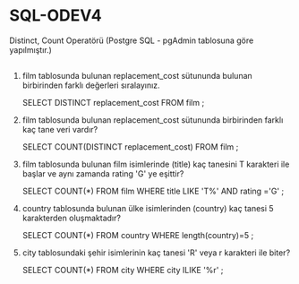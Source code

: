 # SQL-ODEV4
Distinct, Count Operatörü (Postgre SQL - pgAdmin tablosuna göre yapılmıştır.)
##
1) film tablosunda bulunan replacement_cost sütununda bulunan birbirinden farklı değerleri sıralayınız.
   
   SELECT DISTINCT replacement_cost FROM film ;

2) film tablosunda bulunan replacement_cost sütununda birbirinden farklı kaç tane veri vardır?
   
   SELECT COUNT(DISTINCT replacement_cost) FROM film ;

3) film tablosunda bulunan film isimlerinde (title) kaç tanesini T karakteri ile başlar ve aynı zamanda rating 'G' ye eşittir?
   
   SELECT COUNT(*) FROM film
   WHERE title LIKE 'T%' AND rating ='G' ;

4) country tablosunda bulunan ülke isimlerinden (country) kaç tanesi 5 karakterden oluşmaktadır?

   SELECT COUNT(*) FROM country
   WHERE length(country)=5 ;

5) city tablosundaki şehir isimlerinin kaç tanesi 'R' veya r karakteri ile biter?
 
   SELECT COUNT(*) FROM city
   WHERE city ILIKE '%r' ;
   
